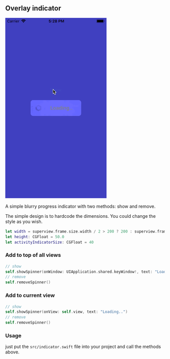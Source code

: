 ## Overlay indicator

![demo](demo.gif)

A simple blurry progress indicator with two methods: show and remove.

The simple design is to hardcode the dimensions. You could change the style as you wish.

```swift
let width = superview.frame.size.width / 2 > 200 ? 200 : superview.frame.size.width / 2
let height: CGFloat = 50.0
let activityIndicatorSize: CGFloat = 40
```

### Add to top of all views

```swift
// show
self.showSpinner(onWindow: UIApplication.shared.keyWindow!, text: "Loading..")
// remove
self.removeSpinner()
```

### Add to current view

```swift
// show
self.showSpinner(onView: self.view, text: "Loading..")
// remove
self.removeSpinner()
```
### Usage

just put the `src/indicator.swift` file into your project and call the methods above.

